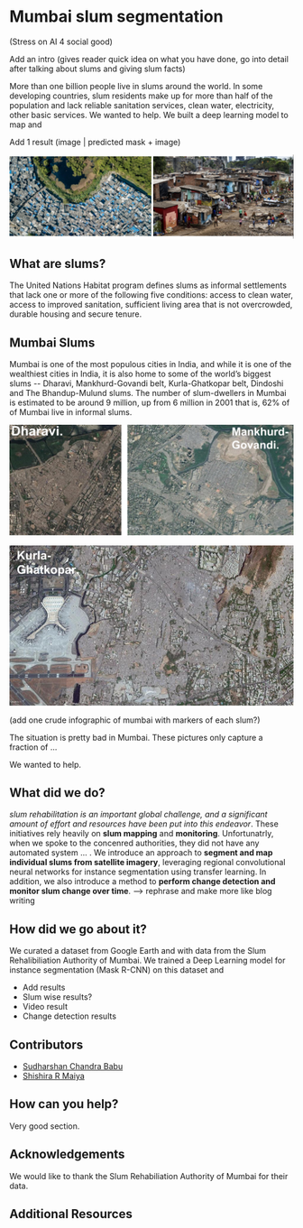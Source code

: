 # Mumbai slum segmentation

(Stress on AI 4 social good)

Add an intro (gives reader quick idea on what you have done, go into detail after talking about slums and giving slum facts) 

More than one billion people live in slums around the world. In some developing countries, slum residents make up for more than half of the population and lack reliable sanitation services, clean water, electricity, other basic services. We wanted to help. We built a deep learning model to map and 

Add 1 result (image | predicted mask + image)

![intro-pic](/assets/images/combined-intro.png)


## What are slums?

The United Nations Habitat program defines slums as informal settlements that lack one or more of the following five conditions: access to clean water, access to improved sanitation, sufficient living area that is not overcrowded, durable housing and secure tenure.

## Mumbai Slums

Mumbai is one of the most populous cities in India, and while it is one of the wealthiest cities in India, it is also home to some of the world’s biggest slums -- Dharavi, Mankhurd-Govandi belt, Kurla-Ghatkopar belt, Dindoshi and The Bhandup-Mulund slums. The number of slum-dwellers in Mumbai is estimated to be around 9 million, up from 6 million in 2001 that is, 62% of of Mumbai live in informal slums.

![dharavi-govandi](/assets/images/dharavi.png)

![kurla](/assets/images/kurla.jpg)

(add one crude infographic of mumbai with markers of each slum?)

The situation is pretty bad in Mumbai. These pictures only capture a fraction of ... 

We wanted to help. 


## What did we do?

*slum
rehabilitation is an important global challenge, and a significant
amount of effort and resources have been put into this endeavor*.  These initiatives
rely heavily on **slum mapping** and **monitoring**. Unfortunatrly, when we spoke to the concenred authorities, they did not have any automated system ... . 
We introduce an approach to **segment and map individual slums from
satellite imagery**, leveraging regional convolutional neural networks for instance
segmentation using transfer learning. In addition, we also introduce a method to
**perform change detection and monitor slum change over time**. --> rephrase and make more like blog writing


## How did we go about it?

We curated a dataset from Google Earth and with data from the Slum Rehalibiliation Authority of Mumbai. We trained a Deep Learning model for instance segmentation (Mask R-CNN) on this dataset and  

- Add results
- Slum wise results?
- Video result
- Change detection results

## Contributors

- [Sudharshan Chandra Babu](http://github.com/cbsudux)
- [Shishira R Maiya](https://github.com/abhyantrika)

## How can you help?

Very good section.

## Acknowledgements

We would like to thank the Slum Rehabiliation Authority of Mumbai for their data.

## Additional Resources


